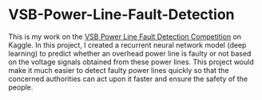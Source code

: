 # VSB-Power-Line-Fault-Detection
This is my work on the [VSB Power Line Fault Detection Competition](https://www.kaggle.com/c/vsb-power-line-fault-detection) on Kaggle. In this project, I created a recurrent neural network model (deep learning) to predict whether an overhead power line is faulty or not based on the voltage signals obtained from these power lines. This project would make it much easier to detect faulty power lines quickly so that the concerned authorities can act upon it faster and ensure the safety of the people.
